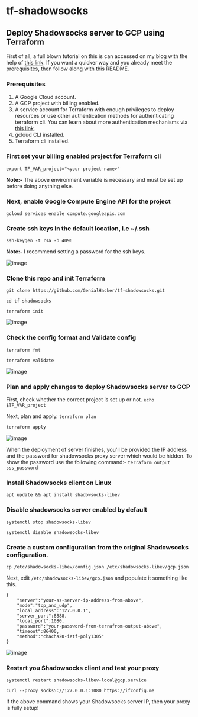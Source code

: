 # tf-shadowsocks
## Deploy Shadowsocks server to GCP using Terraform

First of all, a full blown tutorial on this is can accessed on my blog with the help of [this link](https://blog.jitendrapatro.me/deploying-a-shadowsocks-server-to-gcp-using-terraform/). If you want a quicker way and you already meet the prerequisites, then follow along with this README.

### Prerequisites
1. A Google Cloud account.
2. A GCP project with billing enabled.
3. A service account for Terraform with enough privileges to deploy resources or use other authentication methods for authenticating terraform cli. You can learn about more authentication mechanisms via [this link](https://registry.terraform.io/providers/hashicorp/google/latest/docs/guides/provider_reference#authentication). 
4. gcloud CLI installed.
5. Terraform cli installed.

### First set your billing enabled project for Terraform cli
`export TF_VAR_project="<your-project-name>"`

**Note:-** The above environment variable is necessary and must be set up before doing anything else.

### Next, enable Google Compute Engine API for the project
`gcloud services enable compute.googleapis.com`


### Create ssh keys in the default location, i.e ~/.ssh
`ssh-keygen -t rsa -b 4096`

**Note:-** I recommend setting a password for the ssh keys.

![image](https://user-images.githubusercontent.com/86168235/175831005-f6edca06-d039-43a3-ae48-cfb5d37c1ba7.png)

### Clone this repo and init Terraform
`git clone https://github.com/GenialHacker/tf-shadowsocks.git`

`cd tf-shadowsocks`

`terraform init`


![image](https://user-images.githubusercontent.com/86168235/175831346-8f7ea36e-2c78-4945-b181-5e377627337c.png)

### Check the config format and Validate config
`terraform fmt`

`terraform validate`

![image](https://user-images.githubusercontent.com/86168235/175831549-12a27b1c-701a-46e3-8da7-40c01edb5746.png)

### Plan and apply changes to deploy Shadowsocks server to GCP
First, check whether the correct project is set up or not.
`echo $TF_VAR_project`

Next, plan and apply.
`terraform plan`

`terraform apply`

![image](https://user-images.githubusercontent.com/86168235/175832801-cfdb2d2c-7233-4fa6-a8d6-59fa158a8cc6.png)

When the deployment of server finishes, you'll be provided the IP address and the password for shadowsocks proxy server which would be hidden. To show the password use the following command:-
`terraform output sss_password`

### Install Shadowsocks client on Linux
`apt update && apt install shadowsocks-libev`

### Disable shadowsocks server enabled by default
`systemctl stop shadowsocks-libev`

`systemctl disable shadowsocks-libev`

### Create a custom configuration from the original Shadowsocks configuration.
`cp /etc/shadowsocks-libev/config.json /etc/shadowsocks-libev/gcp.json`


Next, edit `/etc/shadowsocks-libev/gcp.json` and populate it something like this.
````
{
    "server":"your-ss-server-ip-address-from-above",
    "mode":"tcp_and_udp",
    "local_address":"127.0.0.1",
    "server_port":8888,
    "local_port":1080,
    "password":"your-password-from-terrafrom-output-above",
    "timeout":86400,
    "method":"chacha20-ietf-poly1305"
}
````
![image](https://user-images.githubusercontent.com/86168235/175832752-09fb6c03-2823-44a6-b48b-c15b2d73aa52.png)


### Restart you Shadowsocks client and test your proxy
`systemctl restart shadowsocks-libev-local@gcp.service`

`curl --proxy socks5://127.0.0.1:1080 https://ifconfig.me`

If the above command shows your Shadowsocks server IP, then your proxy is fully setup!
